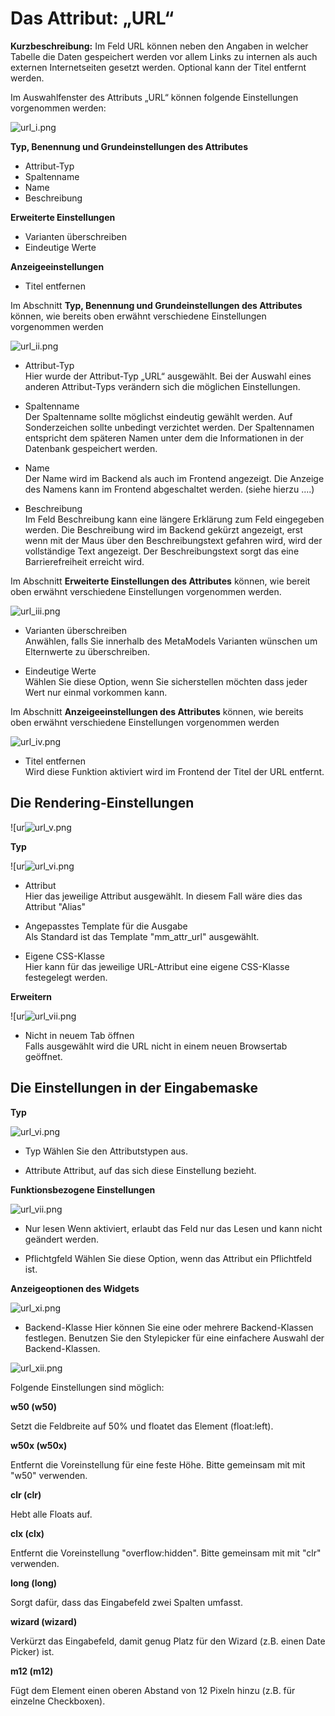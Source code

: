 # Das Attribut: „URL“

**Kurzbeschreibung:**
Im Feld URL können neben den Angaben in welcher Tabelle die Daten gespeichert werden vor allem Links zu internen als auch externen Internetseiten gesetzt werden. Optional kann der Titel entfernt werden.


Im Auswahlfenster des Attributs „URL“ können folgende Einstellungen vorgenommen werden:

![url_i.png](url_i.png)

**Typ, Benennung und Grundeinstellungen des Attributes**

- Attribut-Typ
- Spaltenname
- Name
- Beschreibung


**Erweiterte Einstellungen**

- Varianten überschreiben
- Eindeutige Werte


**Anzeigeeinstellungen**

- Titel entfernen

Im Abschnitt **Typ, Benennung und Grundeinstellungen des Attributes** können, wie bereits oben erwähnt verschiedene Einstellungen vorgenommen werden

![url_ii.png](url_ii.png)

- Attribut-Typ<br/>
Hier wurde der Attribut-Typ „URL“ ausgewählt. Bei der Auswahl eines anderen Attribut-Typs verändern sich die möglichen Einstellungen.<br/>

- Spaltenname<br/>
Der Spaltenname sollte möglichst eindeutig gewählt werden. Auf Sonderzeichen sollte unbedingt verzichtet werden. Der Spaltennamen entspricht dem späteren Namen unter dem die Informationen in der Datenbank gespeichert werden.<br/>

- Name<br/>
Der Name wird im Backend als auch im Frontend angezeigt. Die Anzeige des Namens kann im Frontend abgeschaltet werden. (siehe hierzu ....)<br/>

- Beschreibung<br/>
Im Feld Beschreibung kann eine längere Erklärung zum Feld eingegeben werden. Die Beschreibung wird im Backend gekürzt angezeigt, erst wenn mit der Maus über den Beschreibungstext gefahren wird, wird der vollständige Text angezeigt.
Der Beschreibungstext sorgt das eine Barrierefreiheit erreicht wird.

Im Abschnitt **Erweiterte Einstellungen des Attributes** können, wie bereit oben erwähnt verschiedene Einstellungen vorgenommen werden.

![url_iii.png](url_iii.png)

- Varianten überschreiben<br/>
Anwählen, falls Sie innerhalb des MetaModels Varianten wünschen um Elternwerte zu überschreiben.<br/>

- Eindeutige Werte<br/>
Wählen Sie diese Option, wenn Sie sicherstellen möchten dass jeder Wert nur einmal vorkommen kann.<br/>


Im Abschnitt **Anzeigeeinstellungen des Attributes** können, wie bereits oben erwähnt verschiedene Einstellungen vorgenommen werden

![url_iv.png](url_iv.png)

- Titel entfernen<br/>
Wird diese Funktion aktiviert wird im Frontend der Titel der URL entfernt.<br/>

## Die Rendering-Einstellungen

![ur![url_v.png](url_v.png)


**Typ** <br/>

![ur![url_vi.png](url_vi.png)

- Attribut <br/>
  Hier das jeweilige Attribut ausgewählt. In diesem Fall wäre dies das Attribut "Alias"

- Angepasstes Template für die Ausgabe <br/>
  Als Standard ist das Template "mm_attr_url" ausgewählt.

- Eigene CSS-Klasse <br/>
  Hier kann für das jeweilige URL-Attribut eine eigene CSS-Klasse festegelegt werden.


**Erweitern**

![ur![url_vii.png](url_vii.png)

- Nicht in neuem Tab öffnen <br/>
Falls ausgewählt wird die URL nicht in einem neuen Browsertab geöffnet.


## Die Einstellungen in der Eingabemaske

**Typ**

![url_vi.png](url_vi.png)

- Typ
Wählen Sie den Attributstypen aus.

- Attribute
Attribut, auf das sich diese Einstellung bezieht.












**Funktionsbezogene Einstellungen**

![url_vii.png](url_vii.png)

- Nur lesen
Wenn aktiviert, erlaubt das Feld nur das Lesen und kann nicht geändert werden.

- Pflichtgfeld
Wählen Sie diese Option, wenn das Attribut ein Pflichtfeld ist.


**Anzeigeoptionen des Widgets**

![url_xi.png](url_xi.png)

- Backend-Klasse
Hier können Sie eine oder mehrere Backend-Klassen festlegen. Benutzen Sie den Stylepicker für eine einfachere Auswahl der Backend-Klassen.

![url_xii.png](url_xii.png)

Folgende Einstellungen sind möglich:


**w50 (w50)**

Setzt die Feldbreite auf 50% und floatet das Element (float:left).

**w50x (w50x)**

Entfernt die Voreinstellung für eine feste Höhe. Bitte gemeinsam mit mit "w50" verwenden.

**clr (clr)**

Hebt alle Floats auf.

**clx (clx)**

Entfernt die Voreinstellung "overflow:hidden". Bitte gemeinsam mit mit "clr" verwenden.

**long (long)**

Sorgt dafür, dass das Eingabefeld zwei Spalten umfasst.

**wizard (wizard)**

Verkürzt das Eingabefeld, damit genug Platz für den Wizard (z.B. einen Date Picker) ist.

**m12 (m12)**

Fügt dem Element einen oberen Abstand von 12 Pixeln hinzu (z.B. für einzelne Checkboxen).





